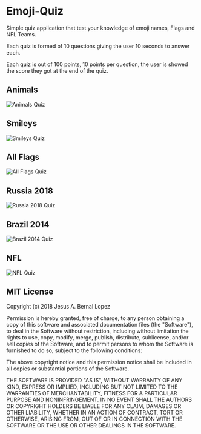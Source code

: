 # Emoji-Quiz

Simple quiz application that test your knowledge of emoji names, Flags and NFL Teams.

Each quiz is formed of 10 questions giving the user 10 seconds to answer each.

Each quiz is out of 100 points, 10 points per question, the user is showed the score they got at the end of the quiz.

## Animals
<img src='https://imgur.com/IuVadZo.gif' title='Animals' width='' alt='Animals Quiz' />

## Smileys
<img src='' title='Smileys' width='' alt='Smileys Quiz' />

## All Flags
<img src='' title='All Flags' width='' alt='All Flags Quiz' />

## Russia 2018
<img src='' title='Russia 2018' width='' alt='Russia 2018 Quiz' />

## Brazil 2014
<img src='' title='Brazil 2014' width='' alt='Brazil 2014 Quiz' />

## NFL
<img src='' title='NFL' width='' alt='NFL Quiz' />

## MIT License

Copyright (c) 2018 Jesus A. Bernal Lopez

Permission is hereby granted, free of charge, to any person obtaining a copy
of this software and associated documentation files (the "Software"), to deal
in the Software without restriction, including without limitation the rights
to use, copy, modify, merge, publish, distribute, sublicense, and/or sell
copies of the Software, and to permit persons to whom the Software is
furnished to do so, subject to the following conditions:

The above copyright notice and this permission notice shall be included in all
copies or substantial portions of the Software.

THE SOFTWARE IS PROVIDED "AS IS", WITHOUT WARRANTY OF ANY KIND, EXPRESS OR
IMPLIED, INCLUDING BUT NOT LIMITED TO THE WARRANTIES OF MERCHANTABILITY,
FITNESS FOR A PARTICULAR PURPOSE AND NONINFRINGEMENT. IN NO EVENT SHALL THE
AUTHORS OR COPYRIGHT HOLDERS BE LIABLE FOR ANY CLAIM, DAMAGES OR OTHER
LIABILITY, WHETHER IN AN ACTION OF CONTRACT, TORT OR OTHERWISE, ARISING FROM,
OUT OF OR IN CONNECTION WITH THE SOFTWARE OR THE USE OR OTHER DEALINGS IN THE
SOFTWARE.
